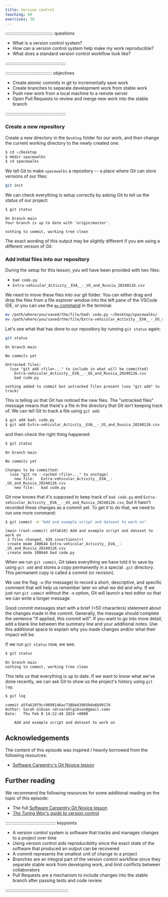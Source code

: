 ```yaml
---
title: Version control
teaching: 60
exercises: 30
---
```


:::::::::::::::::::::::::::::::::::::: questions

- What is a version control system?
- How can a version control system help make my work reproducible?
- What does a standard version control workflow look like?

::::::::::::::::::::::::::::::::::::::::::::::::

::::::::::::::::::::::::::::::::::::: objectives

- Create atomic commits in git to incrementally save work
- Create branches to separate development work from stable work
- Push new work from a local machine to a remote server
- Open Pull Requests to review and merge new work into the stable branch

::::::::::::::::::::::::::::::::::::::::::::::::

### Create a new repository

Create a new directory in the `Desktop` folder for our work, and then change the current working directory to the newly created one:

```bash
$ cd ~/Desktop
$ mkdir spacewalks
$ cd spacewalks
```

We tell Git to make `spacewalks` a repository -- a place where Git can store versions of our files:

```bash
git init
```

We can check everything is setup correctly by asking Git to tell us the status of our project:

```bash
$ git status
```

```output
On branch main
Your branch is up to date with 'origin/master'.

nothing to commit, working tree clean
```

The exact wording of this output may be slightly different if you are using a different version of Git.

### Add initial files into our repository

During the setup for this lesson, you will have been provided with two files:

- `bad code.py`
- `Extra-vehicular_Activity__EVA__-_US_and_Russia_20240126.csv`

We need to move these files into our git folder.
You can either drag and drop the files from a file explorer window into the left pane of the VSCode IDE, or you can use the [`mv` command](https://linuxcommandlibrary.com/man/mv) in the terminal.

```bash
mv /path/where/you/saved/the/file/bad\ code.py ~/Desktop/spacewalks/
mv /path/where/you/saved/the/file/Extra-vehicular_Activity__EVA__-_US_and_Russia_20240126.csv ~/Desktop/spacewalks/
```

Let's see what that has done to our repository by running `git status` again:

```bash
git status
```

```output
On branch main

No commits yet

Untracked files:
  (use "git add <file>..." to include in what will be committed)
	Extra-vehicular_Activity__EVA__-_US_and_Russia_20240126.csv
	bad code.py

nothing added to commit but untracked files present (use "git add" to track)
```

This is telling us that Git has noticed the new files.
The "untracked files" message means that there's a file in the directory that Git isn't keeping track of.
We can tell Git to track a file using `git add`:

```bash
$ git add bad\ code.py
$ git add Extra-vehicular_Activity__EVA__-_US_and_Russia_20240126.csv
```

and then check the right thing happened:

```bash
$ git status
```

```output
On branch main

No commits yet

Changes to be committed:
  (use "git rm --cached <file>..." to unstage)
	new file:   Extra-vehicular_Activity__EVA__-_US_and_Russia_20240126.csv
	new file:   bad code.py
```

Git now knows that it's supposed to keep track of `bad code.py` and `Extra-vehicular_Activity__EVA__-_US_and_Russia_20240126.csv`, but it hasn't recorded these changes as a commit yet.
To get it to do that, we need to run one more command:

```bash
$ git commit -m "Add and example script and dataset to work on"
```

```output
[main (root-commit) a5fa618] Add and example script and dataset to work on
 2 files changed, 438 insertions(+)
 create mode 100644 Extra-vehicular_Activity__EVA__-_US_and_Russia_20240126.csv
 create mode 100644 bad code.py
```

When we run `git commit`, Git takes everything we have told it to save by using `git add` and stores a copy permanently in a special `.git` directory.
This permanent copy is called a commit (or revision).

We use the flag `-m` (for message) to record a short, descriptive, and specific comment that will help us remember later on what we did and why.
If we just run `git commit` without the `-m` option, Git will launch a text editor so that we can write a longer message.

Good commit messages start with a brief (<50 characters) statement about the changes made in the commit.
Generally, the message should complete the sentence "If applied, this commit will".
If you want to go into more detail, add a blank line between the summary line and your additional notes.
Use this additional space to explain why you made changes and/or what their impact will be.

If we run `git status` now, we see:

```bash
$ git status
```

```output
On branch main
nothing to commit, working tree clean
```

This tells us that everything is up to date.
If we want to know what we've done recently, we can ask Git to show us the project's history using `git log`:

```bash
$ git log
```

```output
commit a5fa618f9cc9699146ac738bb439b50da6b9917d
Author: Sarah Gibson <drsarahlgibson@gmail.com>
Date:   Thu Feb 8 14:12:44 2024 +0000

    Add and example script and dataset to work on
```

## Acknowledgements

The content of this episode was inspired / heavily borrowed from the following resources:

- [Software Carpentry's Git Novice lesson](https://swcarpentry.github.io/git-novice)

## Further reading

We recommend the following resources for some additional reading on the topic of this episode:

- The full [Software Carpentry Git Novice lesson](https://swcarpentry.github.io/git-novice)
- [_The Turing Way_'s guide to version control](https://the-turing-way.netlify.app/reproducible-research/vcs)

:::::::::::::::::::::::::::::::::::::::: keypoints

- A version control system is software that tracks and manages changes to a project over time
- Using version control aids reproducibility since the exact state of the software that produced an output can be recovered
- A commit represents the smallest unit of change to a project
- Branches are an integral part of the version control workflow since they separate stable work from developing work, and limit conflicts between collaborators
- Pull Requests are a mechanism to include changes into the stable branch after passing tests and code review

::::::::::::::::::::::::::::::::::::::::::::::::::
